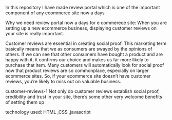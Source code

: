 In this repository I have made review portal
which is one of the important component of any ecommerce site now a days
  



Why we need review portal now a days for e commerece site:
When you are setting up a new ecommerce business, displaying customer reviews on your site is really important. 

Customer reviews are essential in creating social proof. This marketing term basically means that we as consumers are swayed by the opinions of others. If we can see that other consumers have bought a product and are happy with it, it confirms our choice and makes us far more likely to purchase that item. Many customers will automatically look for social proof now that product reviews are so commonplace, especially on larger ecommerce sites. So, if your ecommerce site doesn’t have customer reviews, you’re likely to miss out on valuable business.

customer-reviews-1
Not only do customer reviews establish social proof, credibility and trust in your site, there’s some other very welcome benefits of setting them up

technology used: HTML ,CSS ,javascript

